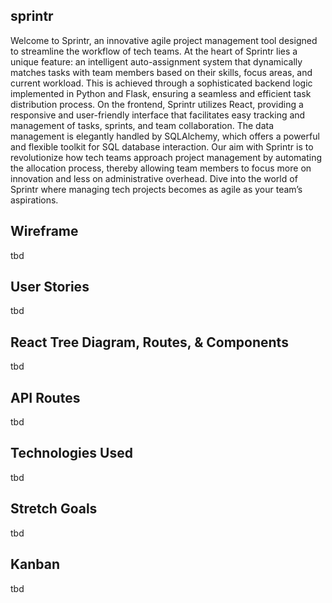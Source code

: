 ## sprintr

Welcome to Sprintr, an innovative agile project management tool designed to streamline the workflow of tech teams. At the heart of Sprintr lies a unique feature: an intelligent auto-assignment system that dynamically matches tasks with team members based on their skills, focus areas, and current workload. This is achieved through a sophisticated backend logic implemented in Python and Flask, ensuring a seamless and efficient task distribution process. On the frontend, Sprintr utilizes React, providing a responsive and user-friendly interface that facilitates easy tracking and management of tasks, sprints, and team collaboration. The data management is elegantly handled by SQLAlchemy, which offers a powerful and flexible toolkit for SQL database interaction. Our aim with Sprintr is to revolutionize how tech teams approach project management by automating the allocation process, thereby allowing team members to focus more on innovation and less on administrative overhead. Dive into the world of Sprintr where managing tech projects becomes as agile as your team’s aspirations.

## Wireframe
tbd

## User Stories
tbd

## React Tree Diagram, Routes, & Components
tbd

## API Routes
tbd

## Technologies Used
tbd

## Stretch Goals
tbd

## Kanban
tbd
